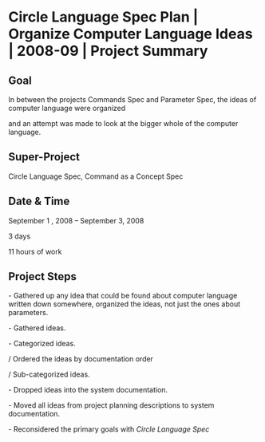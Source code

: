 ﻿Circle Language Spec Plan | Organize Computer Language Ideas | 2008-09 | Project Summary
======================================================================================


Goal
----

In between the projects Commands Spec and Parameter Spec,
the ideas of computer language were organized 

and an attempt was made to look at the bigger whole of the computer language.


Super-Project
-------------
Circle Language Spec, Command as a Concept Spec


Date & Time
-----------
September 1 , 2008 – September 3, 2008

3 days

11 hours of work


Project Steps
-------------

\- Gathered up any idea that could be found about computer language written down somewhere, organized the ideas, not just the ones about parameters.

\- Gathered ideas.

\- Categorized ideas.

/ Ordered the ideas by documentation order 

/ Sub-categorized ideas.

\- Dropped ideas into the system documentation.

\- Moved all ideas from project planning descriptions to system documentation.

\- Reconsidered the primary goals with *Circle Language Spec*
